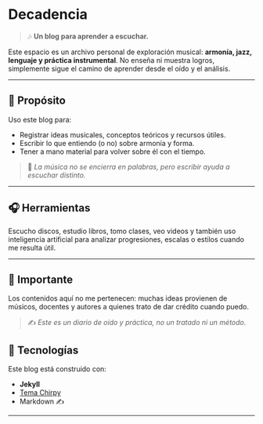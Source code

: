 # Decadencia 

> 🎶 **Un blog para aprender a escuchar.**

Este espacio es un archivo personal de exploración musical: **armonía, jazz, lenguaje y práctica instrumental**. No enseña ni muestra logros, simplemente sigue el camino de aprender desde el oído y el análisis.

---

## 🎼 Propósito

Uso este blog para:

- Registrar ideas musicales, conceptos teóricos y recursos útiles.
- Escribir lo que entiendo (o no) sobre armonía y forma.
- Tener a mano material para volver sobre él con el tiempo.

> 🎷 *La música no se encierra en palabras, pero escribir ayuda a escuchar distinto.*

---

## 🎧 Herramientas

Escucho discos, estudio libros, tomo clases, veo videos y también uso inteligencia artificial para analizar progresiones, escalas o estilos cuando me resulta útil.

---

## 📌 Importante

Los contenidos aquí no me pertenecen: muchas ideas provienen de músicos, docentes y autores a quienes trato de dar crédito cuando puedo.

> ✍️ *Este es un diario de oído y práctica, no un tratado ni un método.*

## 🧱 Tecnologías

Este blog está construido con:

- **Jekyll**
- [Tema Chirpy](https://github.com/cotes2020/jekyll-theme-chirpy)
- Markdown ✍️

---